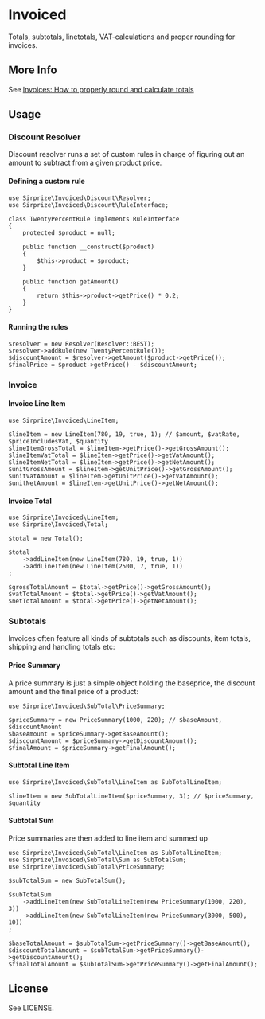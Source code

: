 # Invoiced

Totals, subtotals, linetotals, VAT-calculations and proper rounding for invoices.

## More Info

See [Invoices: How to properly round and calculate totals](https://makandracards.com/makandra/1505-invoices-how-to-properly-round-and-calculate-totals)

## Usage

### Discount Resolver

Discount resolver runs a set of custom rules in charge of figuring out an amount to subtract from a given product price.

#### Defining a custom rule

    use Sirprize\Invoiced\Discount\Resolver;
    use Sirprize\Invoiced\Discount\RuleInterface;

    class TwentyPercentRule implements RuleInterface
    {
        protected $product = null;

        public function __construct($product)
        {
            $this->product = $product;
        }

        public function getAmount()
        {
            return $this->product->getPrice() * 0.2;
        }
    }

#### Running the rules

    $resolver = new Resolver(Resolver::BEST);
    $resolver->addRule(new TwentyPercentRule());
    $discountAmount = $resolver->getAmount($product->getPrice());
    $finalPrice = $product->getPrice() - $discountAmount;

### Invoice

#### Invoice Line Item

    use Sirprize\Invoiced\LineItem;

    $lineItem = new LineItem(780, 19, true, 1); // $amount, $vatRate, $priceIncludesVat, $quantity
    $lineItemGrossTotal = $lineItem->getPrice()->getGrossAmount();
    $lineItemVatTotal = $lineItem->getPrice()->getVatAmount();
    $lineItemNetTotal = $lineItem->getPrice()->getNetAmount();
    $unitGrossAmount = $lineItem->getUnitPrice()->getGrossAmount();
    $unitVatAmount = $lineItem->getUnitPrice()->getVatAmount();
    $unitNetAmount = $lineItem->getUnitPrice()->getNetAmount();

#### Invoice Total

    use Sirprize\Invoiced\LineItem;
    use Sirprize\Invoiced\Total;

    $total = new Total();

    $total
        ->addLineItem(new LineItem(780, 19, true, 1))
        ->addLineItem(new LineItem(2500, 7, true, 1))
    ;

    $grossTotalAmount = $total->getPrice()->getGrossAmount();
    $vatTotalAmount = $total->getPrice()->getVatAmount();
    $netTotalAmount = $total->getPrice()->getNetAmount();

### Subtotals

Invoices often feature all kinds of subtotals such as discounts, item totals, shipping and handling totals etc:

#### Price Summary

A price summary is just a simple object holding the baseprice, the discount amount and the final price of a product:

    use Sirprize\Invoiced\SubTotal\PriceSummary;

    $priceSummary = new PriceSummary(1000, 220); // $baseAmount, $discountAmount
    $baseAmount = $priceSummary->getBaseAmount();
    $discountAmount = $priceSummary->getDiscountAmount();
    $finalAmount = $priceSummary->getFinalAmount();

#### Subtotal Line Item
    
    use Sirprize\Invoiced\SubTotal\LineItem as SubTotalLineItem;

    $lineItem = new SubTotalLineItem($priceSummary, 3); // $priceSummary, $quantity

#### Subtotal Sum

Price summaries are then added to line item and summed up

    use Sirprize\Invoiced\SubTotal\LineItem as SubTotalLineItem;
    use Sirprize\Invoiced\SubTotal\Sum as SubTotalSum;
    use Sirprize\Invoiced\SubTotal\PriceSummary;

    $subTotalSum = new SubTotalSum();

    $subTotalSum
        ->addLineItem(new SubTotalLineItem(new PriceSummary(1000, 220), 3))
        ->addLineItem(new SubTotalLineItem(new PriceSummary(3000, 500), 10))
    ;

    $baseTotalAmount = $subTotalSum->getPriceSummary()->getBaseAmount();
    $discountTotalAmount = $subTotalSum->getPriceSummary()->getDiscountAmount();
    $finalTotalAmount = $subTotalSum->getPriceSummary()->getFinalAmount();

## License

See LICENSE.

